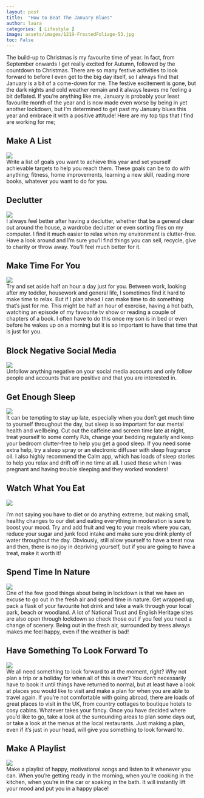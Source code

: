 ```yaml
---
layout: post
title:  "How to Beat The January Blues"
author: laura
categories: [ Lifestyle ]
image: assets/images/1219-FrostedFoliage-53.jpg
toc: False
---
```


The build-up to Christmas is my favourite time of year.  In fact, from September onwards I get really excited for Autumn, followed by the countdown to Christmas.  There are so many festive activities to look forward to before I even get to the big day itself, so I always find that January is a bit of a come-down for me.  The festive excitement is gone, but the dark nights and cold weather remain and it always leaves me feeling a bit deflated.  If you’re anything like me, January is probably your least favourite month of the year and is now made even worse by being in yet another lockdown, but I’m determined to get past my January blues this year and embrace it with a positive attitude! 
Here are my top tips that I find are working for me; 

## Make A List
![](/assets/images/0719-Journalling-17.jpg)  
Write a list of goals you want to achieve this year and set yourself achievable targets to help you reach them.  These goals can be to do with anything; fitness, home improvements, learning a new skill, reading more books, whatever you want to do for you. 

## Declutter  
![](/assets/images/0420-StillMomentsPt1-27.jpg)  
I always feel better after having a declutter, whether that be a general clear out around the house, a wardrobe declutter or even sorting files on my computer.  I find it much easier to relax when my environment is clutter-free.  Have a look around and I’m sure you’ll find things you can sell, recycle, give to charity or throw away. You’ll feel much better for it.   

## Make Time For You  
![](/assets/images/0520-NourishedPt1-34.jpg)  
Try and set aside half an hour a day just for you. Between work, looking after my toddler, housework and general life, I sometimes find it hard to make time to relax.  But if I plan ahead I can make time to do something that’s just for me.  This might be half an hour of exercise, having a hot bath, watching an episode of my favourite tv show or reading a couple of chapters of a book.  I often have to do this once my son is in bed or even before he wakes up on a morning but it is so important to have that time that is just for you.  

## Block Negative Social Media  
![](/assets/images/0420-GreenOffice-20.jpg)  
Unfollow anything negative on your social media accounts and only follow people and accounts that are positive and that you are interested in.  

## Get Enough Sleep  
![](/assets/images/0819-SlowMornings-Pt2-24.jpg)  
It can be tempting to stay up late, especially when you don’t get much time to yourself throughout the day, but sleep is so important for our mental health and wellbeing.  Cut out the caffeine and screen time late at night, treat yourself to some comfy PJs, change your bedding regularly and keep your bedroom clutter-free to help you get a good sleep.  If you need some extra help, try a sleep spray or an electronic diffuser with sleep fragrance oil.  I also highly recommend the Calm app, which has loads of sleep stories to help you relax and drift off in no time at all.  I used these when I was pregnant and having trouble sleeping and they worked wonders!  

## Watch What You Eat  
![](/assets/images/0819-SlowMornings-25.jpg)  

I’m not saying you have to diet or do anything extreme, but making small, healthy changes to our diet and eating everything in moderation is sure to boost your mood.  Try and add fruit and veg to your meals where you can, reduce your sugar and junk food intake and make sure you drink plenty of water throughout the day.  Obviously, still allow yourself to have a treat now and then, there is no joy in depriving yourself, but if you are going to have a treat, make it worth it!  

## Spend Time In Nature  
![](/assets/images/0920-Misty-River-83.jpg)  
One of the few good things about being in lockdown is that we have an excuse to go out in the fresh air and spend time in nature.  Get wrapped up, pack a flask of your favourite hot drink and take a walk through your local park, beach or woodland.  A lot of National Trust and English Heritage sites are also open through lockdown so check those out if you feel you need a change of scenery.  Being out in the fresh air, surrounded by trees always makes me feel happy, even if the weather is bad!  

## Have Something To Look Forward To  
![](/assets/images/0718-MedSummers-24.jpg)  
We all need something to look forward to at the moment, right? Why not plan a trip or a holiday for when all of this is over?  You don’t necessarily have to book it until things have returned to normal, but at least have a look at places you would like to visit and make a plan for when you are able to travel again.  If you’re not comfortable with going abroad, there are loads of great places to visit in the UK, from country cottages to boutique hotels to cosy cabins.  Whatever takes your fancy.  Once you have decided where you’d like to go, take a look at the surrounding areas to plan some days out, or take a look at the menus at the local restaurants.  Just making a plan, even if it’s just in your head, will give you something to look forward to.  

## Make A Playlist  
![](/assets/images/0520-StillMomentsPt2-41.jpg)  
Make a playlist of happy, motivational songs and listen to it whenever you can.  When you’re getting ready in the morning, when you’re cooking in the kitchen, when you’re in the car or soaking in the bath.  It will instantly lift your mood and put you in a happy place!   

